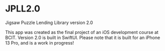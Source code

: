# JPLL2.0
Jigsaw Puzzle Lending Library version 2.0

This app was created as the final project of an iOS development course at BCIT.
Version 2.0 is built in SwiftUI.
Please note that it is built for an iPhone 13 Pro, and is a work in progress!
